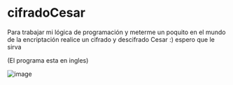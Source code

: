 # cifradoCesar
Para trabajar mi lógica de programación y meterme un poquito en el mundo de la encriptación realice un cifrado y descifrado Cesar :) espero que le sirva

(El programa esta en ingles)

![image](https://github.com/Fabri-dev/cifradoCesar/assets/72052696/37a67936-1af0-4c7e-ab6f-ecc00e6ce5dd)
